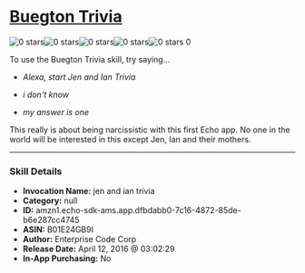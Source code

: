 # [Buegton Trivia](http://alexa.amazon.com/#skills/amzn1.echo-sdk-ams.app.dfbdabb0-7c16-4872-85de-b6e287cc4745)
![0 stars](../../images/ic_star_border_black_18dp_1x.png)![0 stars](../../images/ic_star_border_black_18dp_1x.png)![0 stars](../../images/ic_star_border_black_18dp_1x.png)![0 stars](../../images/ic_star_border_black_18dp_1x.png)![0 stars](../../images/ic_star_border_black_18dp_1x.png) 0

To use the Buegton Trivia skill, try saying...

* *Alexa, start Jen and Ian Trivia*

* *i don't know*

* *my answer is one*

This really is about being narcissistic with this first Echo app. No one in the world will be interested in this except Jen, Ian and their mothers.

***

### Skill Details

* **Invocation Name:** jen and ian trivia
* **Category:** null
* **ID:** amzn1.echo-sdk-ams.app.dfbdabb0-7c16-4872-85de-b6e287cc4745
* **ASIN:** B01E24GB9I
* **Author:** Enterprise Code Corp
* **Release Date:** April 12, 2016 @ 03:02:29
* **In-App Purchasing:** No

